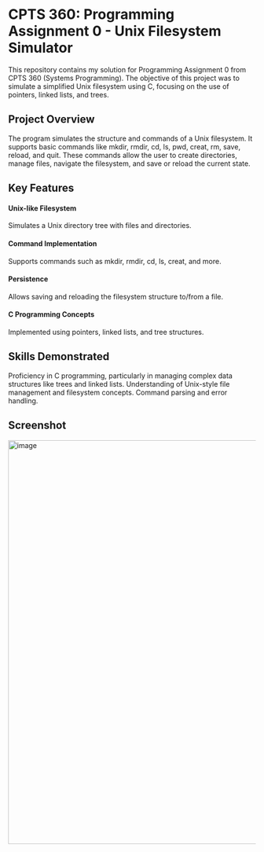 # CPTS 360: Programming Assignment 0 - Unix Filesystem Simulator

This repository contains my solution for Programming Assignment 0 from CPTS 360 (Systems Programming). The objective of this project was to simulate a simplified Unix filesystem using C, focusing on the use of pointers, linked lists, and trees.

## Project Overview

The program simulates the structure and commands of a Unix filesystem. It supports basic commands like mkdir, rmdir, cd, ls, pwd, creat, rm, save, reload, and quit. These commands allow the user to create directories, manage files, navigate the filesystem, and save or reload the current state.

## Key Features
#### Unix-like Filesystem
Simulates a Unix directory tree with files and directories.
#### Command Implementation
Supports commands such as mkdir, rmdir, cd, ls, creat, and more.
#### Persistence
Allows saving and reloading the filesystem structure to/from a file.
#### C Programming Concepts
Implemented using pointers, linked lists, and tree structures.
## Skills Demonstrated

Proficiency in C programming, particularly in managing complex data structures like trees and linked lists.
Understanding of Unix-style file management and filesystem concepts.
Command parsing and error handling.
## Screenshot

<img width="822" alt="image" src="https://github.com/user-attachments/assets/57f4f837-9f92-421d-8ab2-6c6d637c21a2">

